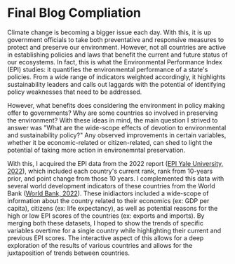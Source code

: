 # Final Blog Compliation

Climate change is becoming a bigger issue each day. With this, it is up government officials to take both preventative and responsive measures to protect and preserve our environment. However, not all countries are active in establishing policies and laws that benefit the current and future status of our ecosystems. In fact, this is what the Environmental Performance Index (EPI) studies: it quantifies the environmental performance of a state's policies. From a wide range of indicators weighted accordingly, it highlights sustainability leaders and calls out laggards with the potential of identifying policy weaknesses that need to be addressed.

However, what benefits does considering the environment in policy making offer to governments? Why are some countries so involved in preserving the environment? With these ideas in mind, the main question I strived to answer was "What are the wide-scope effects of devotion to environmental and sustainability policy?" Any observed improvements in certain variables, whether it be economic-related or citizen-related, can shed to light the potential of taking more action in environemntal preservation.

With this, I acquired the EPI data from the 2022 report ([EPI Yale University, 2022](https://epi.yale.edu/downloads)), which included each country's current rank, rank from 10-years prior, and point change from those 10 years. I complemented this data with several world development indicators of these countries from the World Bank ([World Bank, 2022](https://databank.worldbank.org/source/world-development-indicators#)). These inidiactors included a wide-scope of information about the country related to their economics (ex: GDP per capita), citizens (ex: life expectancy), as well as potential reasons for the high or low EPI scores of the countries (ex: exports and imports). By merging both these datasets, I hoped to show the trends of specific variables overtime for a single country while highlighting their current and previous EPI scores. The interactive aspect of this allows for a deep exploration of the results of various countries and allows for the juxtaposition of trends between countries. 

